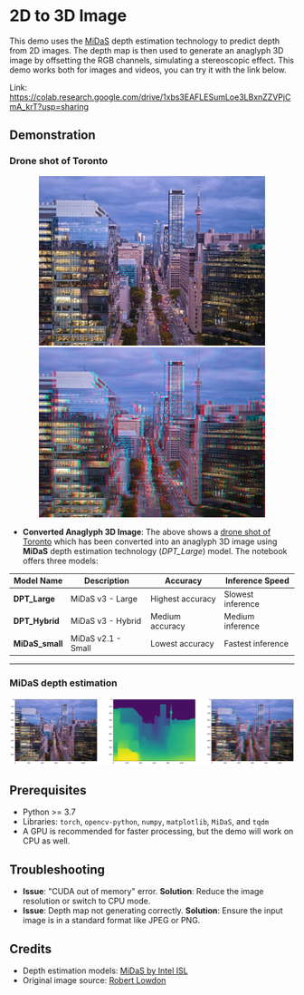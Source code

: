 # 2D to 3D Image
This demo uses the [MiDaS](https://github.com/isl-org/MiDaS) depth estimation technology to predict depth from 2D images. The depth map is then used to generate an anaglyph 3D image by offsetting the RGB channels, simulating a stereoscopic effect. This demo works both for images and videos, you can try it with the link below.

Link: https://colab.research.google.com/drive/1xbs3EAFLESumLoe3LBxnZZVPjCmA_krT?usp=sharing

## Demonstration

### Drone shot of Toronto
<p align="center">
  <a href="./images/toronto.png"><img src="./images/toronto.png" alt="Toronto" width="400"></a>
  <a href="./images/converted_demo.png"><img src="./images/converted_demo.png" alt="Converted Toronto" width="400"></a>
</p>

- **Converted Anaglyph 3D Image**: The above shows a [drone shot of Toronto](https://www.robertlowdon.com/drone-photography-toronto-a-comprehensive-guide/) which has been converted into an anaglyph 3D image using **MiDaS** depth estimation technology (*DPT_Large*) model. The notebook offers three models:

| Model Name        | Description                                               | Accuracy        | Inference Speed    |
|-------------------|-----------------------------------------------------------|-----------------|--------------------|
| **DPT_Large**      | MiDaS v3 - Large                                          | Highest accuracy| Slowest inference  |
| **DPT_Hybrid**     | MiDaS v3 - Hybrid                                         | Medium accuracy | Medium inference   |
| **MiDaS_small**    | MiDaS v2.1 - Small                                        | Lowest accuracy | Fastest inference  |

---

### MiDaS depth estimation
<p align="center">
  <a href="./images/estimation.png"><img src="./images/estimation.png" alt="Depth Estimation figure"></a>
</p>

## Prerequisites
- Python >= 3.7
- Libraries: `torch`, `opencv-python`, `numpy`, `matplotlib`, `MiDaS`, and `tqdm`
- A GPU is recommended for faster processing, but the demo will work on CPU as well.

## Troubleshooting
- **Issue**: "CUDA out of memory" error.
  **Solution**: Reduce the image resolution or switch to CPU mode.
- **Issue**: Depth map not generating correctly.
  **Solution**: Ensure the input image is in a standard format like JPEG or PNG.


## Credits
- Depth estimation models: [MiDaS by Intel ISL](https://github.com/isl-org/MiDaS)
- Original image source: [Robert Lowdon](https://www.robertlowdon.com/drone-photography-toronto-a-comprehensive-guide/)

